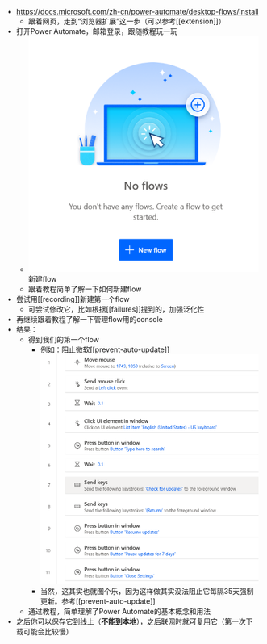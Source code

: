 - https://docs.microsoft.com/zh-cn/power-automate/desktop-flows/install
  - 跟着网页，走到“浏览器扩展”这一步（可以参考[[extension]]）
- 打开Power Automate，邮箱登录，跟随教程玩一玩
  - ![](new-flow.png)新建flow
  - 跟着教程简单了解一下如何新建flow
- 尝试用[[recording]]新建第一个flow
  - 可尝试修改它，比如根据[[failures]]提到的，加强泛化性
- 再继续跟着教程了解一下管理flow用的console
- 结果：
  - 得到我们的第一个flow
    - 例如：阻止微软[[prevent-auto-update]]![](prevent-update.png)
    - 当然，这其实也就图个乐，因为这样做其实没法阻止它每隔35天强制更新。参考[[prevent-auto-update]]
  - 通过教程，简单理解了Power Automate的基本概念和用法
- 之后你可以保存它到线上（**不能到本地**），之后联网时就可复用它（第一次下载可能会比较慢）